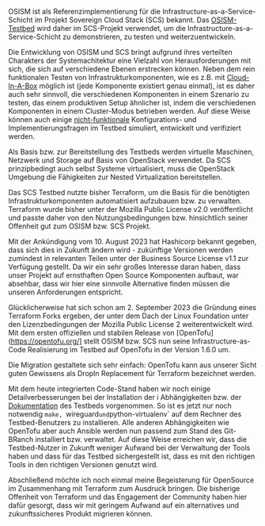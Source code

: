 
OSISM ist als Referenzimplementierung für die Infrastructure-as-a-Service-Schicht im Projekt Sovereign Cloud Stack (SCS) bekannt.
Das [OSISM-Testbed](https://github.com/osism/testbed) wird daher im SCS-Projekt verwendet, um die Infrastructure-as-a-Service-Schicht zu demonstrieren, zu testen und weiterzuentwickeln.

Die Entwicklung von OSISM und SCS bringt aufgrund ihres verteilten Charakters der Systemachitektur eine Vielzahl von Herausforderungen mit sich,
die sich auf verschiedene Ebenen erstrecken können. Neben dem rein funktionalen Testen von Infrastrukturkomponenten, wie es z.B. mit
[Cloud-In-A-Box](https://docs.scs.community/docs/iaas/guides/deploy-guide/examples/cloud-in-a-box) möglich ist (jede Komponente existiert genau einmal), ist es daher auch sehr sinnvoll, die verschiedenen
Komponenten in einem Szenario zu testen, das einem produktiven Setup ähnlicher ist, indem die verschiedenen Komponenten
in einem Cluster-Modus betrieben werden. Auf diese Weise können auch einige [nicht-funktionale](https://en.wikipedia.org/wiki/Non-functional_requirement) Konfigurations- und
Implementierungsfragen im Testbed simuliert, entwickelt und verifiziert werden.

Als Basis bzw. zur Bereitstellung des Testbeds werden virtuelle Maschinen, Netzwerk und Storage auf Basis von OpenStack verwendet.
Da SCS prinzipbedingt auch selbst Systeme virtualisiert, muss die OpenStack Umgebung die Fähigkeiten zur Nested Virtualization bereitstellen.

Das SCS Testbed nutzte bisher Terraform, um die Basis für die benötigten Infrastrukturkomponenten automatisiert aufzubauen bzw. zu verwalten.
Terraform wurde bisher unter der Mozilla Public License v2.0 veröffentlicht und passte daher von den Nutzungsbedingungen bzw.
hinsichtlich seiner Offenheit gut zum OSISM bzw. SCS Projekt.

Mit der Ankündigung vom 10. August 2023 hat Hashicorp bekannt gegeben, dass sich dies in Zukunft ändern wird - zukünftige
Versionen werden zumindest in relevanten Teilen unter der Business Source License v1.1 zur Verfügung gestellt.
Da wir ein sehr großes Interesse daran haben, dass unser Projekt auf ernsthaften Open Source Komponenten aufbaut,
war absehbar, dass wir hier eine sinnvolle Alternative finden müssen die unseren Anforderungen entspricht.

Glücklicherweise hat sich schon am 2. September 2023 die Gründung eines Terraform Forks ergeben, der unter dem Dach
der Linux Foundation unter den Lizenzbedingungen der Mozilla Public License 2 weiterentwickelt wird.
Mit dem ersten offiziellen und stabilen Release von [OpenTofu](https://opentofu.org/] stellt OSISM bzw. SCS nun seine Infrastructure-as-Code
Realisierung im Testbed auf OpenTofu in der Version 1.6.0 um.

Die Migration gestaltete sich sehr einfach: OpenTofu kann aus unserer Sicht guten Gewissens als DropIn Replacement für Terraform bezeichnet werden.

Mit dem heute integrierten Code-Stand haben wir noch einige Detailverbesserungen bei der Installation der i
Abhängigkeiten bzw. der [Dokumentation](https://docs.osism.tech/testbed/) des Testbeds vorgenommen.
So ist es jetzt nur noch notwendig `make, `wireguard` und `python-virtualenv` auf dem Rechner des Testbed-Benutzers zu installieren.
Alle anderen Abhängigkeiten wie OpenTofu aber auch Ansible werden nun passend zum Stand des Git-BRanch installiert bzw. verwaltet.
Auf diese Weise erreichen wir, dass die Testbed-Nutzer in Zukunft weniger Aufwand bei der Verwaltung der Tools haben und
dass für das Testbed sichergestellt ist, dass es mit den richtigen Tools in den richtigen Versionen genutzt wird.

Abschließend möchte ich noch einmal meine Begeisterung für OpenSource im Zusammenhang mit Terraform zum Ausdruck bringen.
Die bisherige Offenheit von Terraform und das Engagement der Community haben hier dafür gesorgt, dass wir mit geringem
Aufwand auf ein alternatives und zukunftssicheres Produkt migrieren können.
